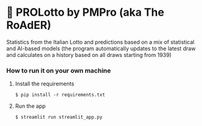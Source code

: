 # 🎈 PROLotto by PMPro (aka The RoAdER)

Statistics from the Italian Lotto and predictions based on a mix of statistical and AI-based models (the program automatically updates to the latest draw and calculates on a history based on all draws starting from 1939)

### How to run it on your own machine

1. Install the requirements

   ```
   $ pip install -r requirements.txt
   ```

2. Run the app

   ```
   $ streamlit run streamlit_app.py
   ```
